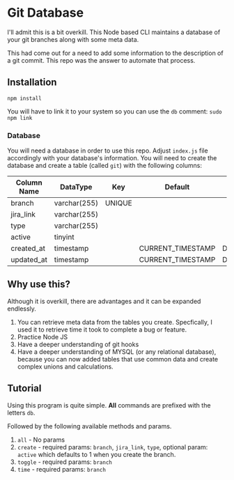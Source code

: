 # Git Database

I'll admit this is a bit overkill. This Node based CLI maintains a database of your git branches along with some meta data.

This had come out for a need to add some information to the description of a git commit. This repo was the answer to automate that process.

## Installation

`npm install`

You will have to link it to your system so you can use the `db` comment:
`sudo npm link`

### Database

You will need a database in order to use this repo. Adjust `index.js` file accordingly with your database's information.
You will need to create the database and create a table (called `git`) with the following columns:

| Column Name | DataType     | Key    | Default           | Extra             |
| ----------- | ------------ | ------ | ----------------- | ----------------- |
| branch      | varchar(255) | UNIQUE |                   |                   |
| jira_link   | varchar(255) |        |                   |                   |
| type        | varchar(255) |        |                   |                   |
| active      | tinyint      |        |                   |                   |
| created_at  | timestamp    |        | CURRENT_TIMESTAMP | DEFAULT_GENERATED |
| updated_at  | timestamp    |        | CURRENT_TIMESTAMP | DEFAULT_GENERATED |

## Why use this?

Although it is overkill, there are advantages and it can be expanded endlessly.

1. You can retrieve meta data from the tables you create. Specfically, I used it to retrieve time it took to complete a bug or feature.
2. Practice Node JS
3. Have a deeper understanding of git hooks
4. Have a deeper understanding of MYSQL (or any relational database), because you can now added tables that use common data and create complex unions and calculations.

## Tutorial

Using this program is quite simple. **All** commands are prefixed with the letters `db`.

Followed by the following available methods and params.

1. `all` - No params
2. `create` - required params: `branch`, `jira_link`, `type`, optional param: `active` which defaults to 1 when you create the branch.
3. `toggle` - required params: `branch`
4. `time` - required params: `branch`
